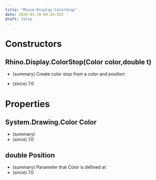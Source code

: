 ```yaml
---
title: "Rhino.Display.ColorStop"
date: 2020-03-10 09:24:55Z
draft: false
---
```


# Constructors
## Rhino.Display.ColorStop(Color color,double t)
- (summary) 
     Create color stop from a color and position
     
- (since) 7.0
# Properties
## System.Drawing.Color Color
- (summary) 
- (since) 7.0
## double Position
- (summary)  Parameter that Color is defined at 
- (since) 7.0
